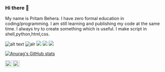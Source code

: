 ### Hi there 👋

<!--
**thelearn-tech/thelearn-tech** is a ✨ _special_ ✨ repository because its `README.md` (this file) appears on your GitHub profile.

Here are some ideas to get you started:

- 🔭 I’m currently working on ...
- 🌱 I’m currently learning Everything at once.
- 👯 I’m looking to collaborate on ...
- 🤔 I’m looking for help with ...
- 💬 Ask me about ...
- 📫 How to reach me: ...
- 😄 Pronouns: ...
- ⚡ Fun fact: ...
-->
My name is Pritam Behera. I have zero formal education in coding/programming.
I am still learning and publishing my code at the same time. I always try to create something which is useful.
I make script in shell,python,html,css.



![alt text](https://img.shields.io/badge/Codes-Maintained-green)
![alr](https://img.shields.io/badge/Cod_in-Shell/Bash-orange)
![](https://img.shields.io/badge/Code_in-python-blue)
![](https://img.shields.io/badge/Cod_in-HTML-yellow)
![](https://img.shields.io/badge/Cod_in-Css-yellow)
[](https://img.shields.io/badge/Cod_in-javascript-yellow)


[![Anurag's GitHub stats](https://github-readme-stats.vercel.app/api?username=thelearn-tech)](https://github.com/anuraghazra/github-readme-stats)


[<img align="left" alt="thelearn-tech | Instagram" width="22px" src="https://cdn.jsdelivr.net/npm/simple-icons@v3/icons/instagram.svg" />](https://instagram.com/thelearn_tech)

[<img align="left" alt="thelearn-tech | Instagram" width="22px" src="https://avatars.githubusercontent.com/u/69230350?v=4" />](https://thelearn-tech.github.io/website)



